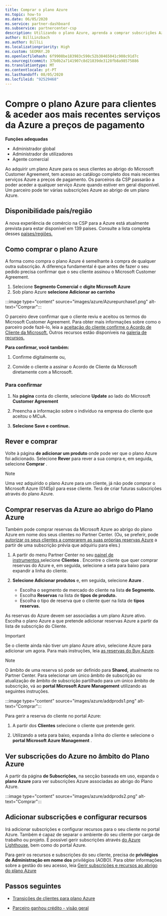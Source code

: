```yaml
---
title: Comprar o plano Azure
ms.topic: how-to
ms.date: 06/05/2020
ms.service: partner-dashboard
ms.subservice: partnercenter-csp
description: Utilizando o plano Azure, aprenda a comprar subscrições Azure individuais ou múltiplas, reservas Azure, para configurar recursos e para visualizar ou adicionar subscrições.
author: BillLinzbach
ms.author: BillLi
ms.localizationpriority: High
ms.custom: SEOMAY.20
ms.openlocfilehash: 6f9908be183983c590c52b38465041c908c91d7c
ms.sourcegitcommit: 37b0b2a7141907c8d21839de3128fb8a98575886
ms.translationtype: MT
ms.contentlocale: pt-PT
ms.lasthandoff: 08/05/2020
ms.locfileid: "92529468"
---
```

# <a name="purchase-the-azure-plan-for-customers--access-the-latest-azure-services-at-pay-as-you-go-rates"></a>Compre o plano Azure para clientes & aceder aos mais recentes serviços da Azure a preços de pagamento

**Funções adequadas**
- Administrador global
- Administrador de utilizadores
- Agente comercial

Ao adquirir um plano Azure para os seus clientes ao abrigo do Microsoft Customer Agreement, tem acesso ao catálogo completo dos mais recentes serviços Azure a preços de pagamento. Os parceiros da CSP passarão a poder aceder a qualquer serviço Azure quando estiver em geral disponível. Um parceiro pode ter várias subscrições Azure ao abrigo de um plano Azure. 

## <a name="countryregion-availability"></a>Disponibilidade país/região
A nova experiência de comércio na CSP para a Azure está atualmente prevista para estar disponível em 139 países. Consulte a lista completa desses [países/regiões.](https://query.prod.cms.rt.microsoft.com/cms/api/am/binary/RE3QN0x) 

## <a name="how-to-purchase-azure-plan"></a>Como comprar o plano Azure

A forma como compra o plano Azure é semelhante à compra de qualquer outra subscrição. A diferença fundamental é que antes de fazer o seu pedido precisa confirmar que o seu cliente assinou o Microsoft Customer Agreement.

1. Selecione **Segmento Comercial** e **digite Microsoft Azure** 
2. Sob plano Azure **selecione Adicionar ao carrinho**

:::image type="content" source="images/azure/Azurepurchase1.png" alt-text="Comprar":::

O parceiro deve confirmar que o cliente reviu e aceitou os termos do Microsoft Customer Agreement. Para obter mais informações sobre como o parceiro pode fazê-lo, leia a [aceitação do cliente confirme o Acordo de Cliente da Microsoft.](confirm-customer-agreement.md) Outros recursos estão disponíveis na [galeria de recursos.](https://partner.microsoft.com/resources/collection/Microsoft-Customer-Agreement-in-the-CSP-program#/)

**Para confirmar, você também:** 

1. Confirme digitalmente ou,

2. Convide o cliente a assinar o Acordo de Cliente da Microsoft diretamente com a Microsoft. 

### <a name="to-confirm"></a>Para confirmar 

1. Na **página** conta do cliente, selecione **Update** ao lado do Microsoft **Customer Agreement**  

2. Preencha a informação sobre o indivíduo na empresa do cliente que aceitou o MCuA.

3. **Selecione Save e continue.**  

## <a name="review-and-buy"></a>Rever e comprar

Volte à página **de adicionar um produto** onde pode ver que o plano Azure foi adicionado. Selecione **Rever** para rever a sua compra e, em seguida, selecione **Comprar** . 

>[!Note]
>Uma vez adquirido o plano Azure para um cliente, já não pode comprar o Microsoft Azure (0145p) para esse cliente. Terá de criar futuras subscrições através do plano Azure.

## <a name="purchase-azure-reservations-under-the-azure-plan"></a>Comprar reservas da Azure ao abrigo do Plano Azure 
  
Também pode comprar reservas da Microsoft Azure ao abrigo do plano Azure em nome dos seus clientes no Partner Center. (Ou, se preferir, pode [autorizar os seus clientes a comprarem as suas próprias reservas Azure](give-customers-permission.md) a partir de uma subscrição prévia que adquiriu para eles.)

1. A partir do menu Partner Center no seu [painel de instrumentos,](https://partner.microsoft.com/dashboard/)selecione **Clientes** . Encontre o cliente que quer comprar reservas do Azure e, em seguida, selecione a seta para baixo para expandir a linha do cliente.

2. **Selecione Adicionar produtos** e, em seguida, selecione **Azure** . 

   - Escolha o segmento de mercado do cliente na lista **de Segmento.**
   - Escolha **Reservas** na lista de **tipos de produto.**
   - Escolha o tipo de reserva que o cliente quer na lista de **tipos reservas.**

As reservas do Azure devem ser associadas a um plano Azure ativo. Escolha o plano Azure a que pretende adicionar reservas Azure a partir da lista de subscrição do Cliente. 

>[!Important] 
>Se o cliente ainda não tiver um plano Azure ativo, selecione Azure para adicionar um agora. Para mais instruções, leia [as reservas do Buy Azure](azure-reservations-buying.md#purchase-azure-reservations).

>[!Note]
>O âmbito de uma reserva só pode ser definido para **Shared,** atualmente no Partner Center. Para selecionar um único âmbito de subscrição ou atualização de âmbito de subscrição partilhado para um único âmbito de subscrição, vá ao **portal Microsoft Azure Management** utilizando as seguintes instruções. 

:::image type="content" source="images/azure/addprods1.png" alt-text="Comprar":::

Para gerir a reserva do cliente no portal Azure: 

1. A partir dos **Clientes** selecione o cliente que pretende gerir. 

2. Utilizando a seta para baixo, expanda a linha do cliente e selecione o **portal Microsoft Azure Management** .  
 
## <a name="view-azure-subscriptions-under-the-azure-plan"></a>Ver subscrições do Azure no âmbito do Plano Azure

A partir da página **de Subscrições,** na secção baseada em uso, expanda o **plano Azure** para ver subscrições Azure associadas ao abrigo do Plano Azure.

:::image type="content" source="images/azure/addprods2.png" alt-text="Comprar"::: 


## <a name="add-subscriptions-and-configure-resources"></a>Adicionar subscrições e configurar recursos

Irá adicionar subscrições e configurar recursos para o seu cliente no portal Azure. Também é capaz de separar o ambiente do seu cliente por carga de trabalho ou projeto. É possível gerir subscrições através [do Azure Lighthouse,](https://azure.microsoft.com/services/azure-lighthouse/) bem como do portal Azure. 

Para gerir os recursos e subscrições do seu cliente, precisa de **privilégios de Administração em nome dos** privilégios (AOBO). Para obter informações sobre a gestão do seu acesso, leia [Gerir subscrições e recursos ao abrigo do plano Azure](azure-plan-manage.md)

## <a name="next-steps"></a>Passos seguintes

- [Transições de clientes para plano Azure](azure-plan-transition.md)

- [Parceiro ganhou crédito - visão geral](partner-earned-credit.md)
